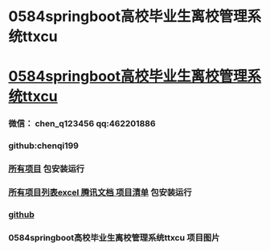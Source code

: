 # 0584springboot高校毕业生离校管理系统ttxcu


# [0584springboot高校毕业生离校管理系统ttxcu](https://github.com/GraduationProject-springboot/0584springboot)

### 微信： chen_q123456  qq:462201886
### github:chenqi199

### [所有项目](https://github.com/GraduationProject-springboot/allSpringbootProjects) 包安装运行

### [所有项目列表excel 腾讯文档 项目清单](https://docs.qq.com/sheet/DSHRFSVZ5aEVYT3N3?tab=BB08J2) 包安装运行

### [github](https://chenqi199.github.io)










### 0584springboot高校毕业生离校管理系统ttxcu 项目图片









